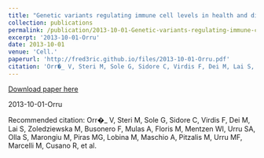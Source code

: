 ```yaml
---
title: "Genetic variants regulating immune cell levels in health and disease."
collection: publications
permalink: /publication/2013-10-01-Genetic-variants-regulating-immune-cell-levels-in-health-and-disease.
excerpt: '2013-10-01-Orru'
date: 2013-10-01
venue: 'Cell.'
paperurl: 'http://fred3ric.github.io/files/2013-10-01-Orru.pdf'
citation: 'Orr�_ V, Steri M, Sole G, Sidore C, Virdis F, Dei M, Lai S, Zoledziewska M, Busonero F, Mulas A, Floris M, Mentzen WI, Urru SA, Olla S, Marongiu M, Piras MG, Lobina M, Maschio A, Pitzalis M, Urru MF, Marcelli M, Cusano R, et al.'
---
```


<a href='http://fred3ric.github.io/files/2013-10-01-Orru.pdf'>Download paper here</a>

2013-10-01-Orru

Recommended citation: Orr�_ V, Steri M, Sole G, Sidore C, Virdis F, Dei M, Lai S, Zoledziewska M, Busonero F, Mulas A, Floris M, Mentzen WI, Urru SA, Olla S, Marongiu M, Piras MG, Lobina M, Maschio A, Pitzalis M, Urru MF, Marcelli M, Cusano R, et al.
